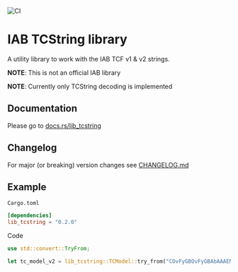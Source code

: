 ![CI](https://github.com/advancedSTORE/lib_tcstring/workflows/CI/badge.svg)

# IAB TCString library
A utility library to work with the IAB TCF v1 & v2 strings.

**NOTE**: This is not an official IAB library

**NOTE**: Currently only TCString decoding is implemented

## Documentation
Please go to [docs.rs/lib_tcstring](https://docs.rs/lib_tcstring)

## Changelog
For major (or breaking) version changes see [CHANGELOG.md](./CHANGELOG.md)

## Example
`Cargo.toml`
```toml
[dependencies]
lib_tcstring = "0.2.0"
```

Code
```rust
use std::convert::TryFrom;

let tc_model_v2 = lib_tcstring::TCModel::try_from("COvFyGBOvFyGBAbAAAENAPCAAOAAAAAAAAAAAEEUACCKAAA");
```